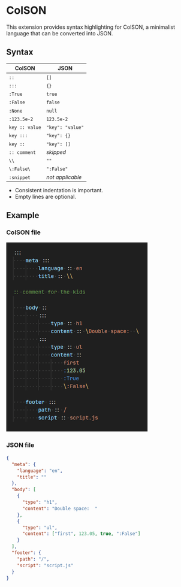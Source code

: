 # ColSON

This extension provides syntax highlighting for ColSON, a minimalist language that can be converted into JSON.

## Syntax

| ColSON         | JSON             |
| -------------- | ---------------- |
| `::`           | `[]`             |
| `:::`          | `{}`             |
| `:True`        | `true`           |
| `:False`       | `false`          |
| `:None`        | `null`           |
| `:123.5e-2`    | `123.5e-2`       |
| `key :: value` | `"key": "value"` |
| `key :::`      | `"key": {}`      |
| `key ::`       | `"key": []`      |
| `:: comment`   | _skipped_        |
| `\\`           | `""`             |
| `\:False\`     | `":False"`       |
| `:snippet`     | _not applicable_ |

- Consistent indentation is important.
- Empty lines are optional.

## Example

### ColSON file

![ColSON example file](https://raw.githubusercontent.com/shushtain/colson-vscode/refs/heads/main/example.png)

### JSON file

```json
{
  "meta": {
    "language": "en",
    "title": ""
  },
  "body": [
    {
      "type": "h1",
      "content": "Double space:  "
    },
    {
      "type": "ul",
      "content": ["first", 123.05, true, ":False"]
    }
  ],
  "footer": {
    "path": "/",
    "script": "script.js"
  }
}
```

